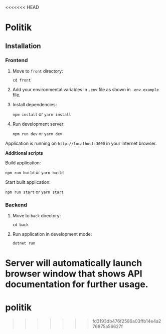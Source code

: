 <<<<<<< HEAD
# Politik

## Installation

### Frontend

1. Move to `front` directory:

   `cd front`
2. Add your environmental variables in `.env` file as shown in `.env.example` file.
3. Install dependencies:

   `npm install` or `yarn install`
4. Run development server:

   `npm run dev` or `yarn dev`

Application is running on `http://localhost:3000` in your internet browser.

**Additional scripts**

Build application:

`npm run build` or `yarn build`

Start built application:

`npm run start` or `yarn start`

### Backend
1. Move to `back` directory:
   
   `cd back`
2. Run application in development mode:


   `dotnet run`
   
Server will automatically launch browser window that shows API documentation for further usage.
=======
# politik
>>>>>>> fd3193db476f2586a03ffb14e4a276875a56627f
